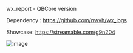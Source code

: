 wx_report - QBCore version

Dependency : https://github.com/nwvh/wx_logs

Showcase: https://streamable.com/g9n204

![image](https://github.com/user-attachments/assets/f662c45c-2816-476f-92be-eb3ed560aa81)
